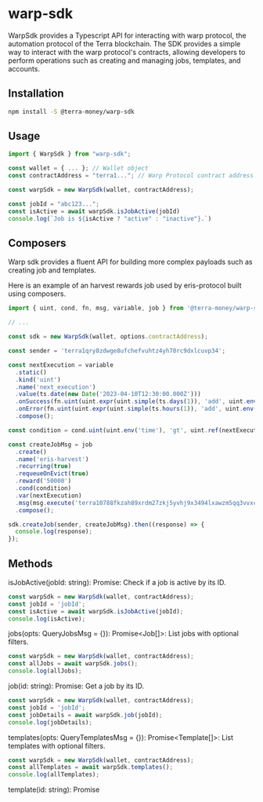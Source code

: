 # warp-sdk

WarpSdk provides a Typescript API for interacting with warp protocol, the automation protocol of the Terra blockchain. The SDK provides a simple way to interact with the warp protocol's contracts, allowing developers to perform operations such as creating and managing jobs, templates, and accounts.

## Installation

```bash
npm install -S @terra-money/warp-sdk
```


## Usage

```typescript
import { WarpSdk } from "warp-sdk";

const wallet = { ... }; // Wallet object
const contractAddress = "terra1..."; // Warp Protocol contract address

const warpSdk = new WarpSdk(wallet, contractAddress);

const jobId = "abc123...";
const isActive = await warpSdk.isJobActive(jobId)
console.log(`Job is ${isActive ? "active" : "inactive"}.`)
```

## Composers

Warp sdk provides a fluent API for building more complex payloads such as creating job and templates.

Here is an example of an harvest rewards job used by eris-protocol built using composers.
```typescript
import { uint, cond, fn, msg, variable, job } from '@terra-money/warp-sdk';

// ...

const sdk = new WarpSdk(wallet, options.contractAddress);

const sender = 'terra1qry8zdwge8ufchefvuhtz4yh70rc9dxlcuvp34';

const nextExecution = variable
  .static()
  .kind('uint')
  .name('next_execution')
  .value(ts.date(new Date('2023-04-10T12:30:00.000Z')))
  .onSuccess(fn.uint(uint.expr(uint.simple(ts.days(1)), 'add', uint.env('time'))))
  .onError(fn.uint(uint.expr(uint.simple(ts.hours(1)), 'add', uint.env('time'))))
  .compose();

const condition = cond.uint(uint.env('time'), 'gt', uint.ref(nextExecution));

const createJobMsg = job
  .create()
  .name('eris-harvest')
  .recurring(true)
  .requeueOnEvict(true)
  .reward('50000')
  .cond(condition)
  .var(nextExecution)
  .msg(msg.execute('terra10788fkzah89xrdm27zkj5yvhj9x3494lxawzm5qq3vvxcqz2yzaqyd3enk', { harvest: {} }))
  .compose();

sdk.createJob(sender, createJobMsg).then((response) => {
  console.log(response);
});
```

## Methods

isJobActive(jobId: string): Promise<boolean>: Check if a job is active by its ID.

```typescript
const warpSdk = new WarpSdk(wallet, contractAddress);
const jobId = 'jobId';
const isActive = await warpSdk.isJobActive(jobId);
console.log(isActive);
```

jobs(opts: QueryJobsMsg = {}): Promise<Job[]>: List jobs with optional filters.

```typescript
const warpSdk = new WarpSdk(wallet, contractAddress);
const allJobs = await warpSdk.jobs();
console.log(allJobs);
```

job(id: string): Promise<Job>: Get a job by its ID.

```typescript
const warpSdk = new WarpSdk(wallet, contractAddress);
const jobId = 'jobId';
const jobDetails = await warpSdk.job(jobId);
console.log(jobDetails);
```

templates(opts: QueryTemplatesMsg = {}): Promise<Template[]>: List templates with optional filters.

```typescript
const warpSdk = new WarpSdk(wallet, contractAddress);
const allTemplates = await warpSdk.templates();
console.log(allTemplates);
```

template(id: string): Promise<Template>: Get a template by its ID.

```typescript
const warpSdk = new WarpSdk(wallet, contractAddress);
const templateId = 'templateId';
const templateDetails = await warpSdk.template(templateId);
console.log(templateDetails);
```

simulateQuery(query: QueryRequestFor_String): Promise<object>: Simulate a query.

```typescript
const warpSdk = new WarpSdk(wallet, contractAddress);
const query = { ... };
const queryResult = await warpSdk.simulateQuery(query);
console.log(queryResult);
```

account(owner: string): Promise<Account>: Get an account by its owner.

```typescript
const warpSdk = new WarpSdk(wallet, contractAddress);
const accountId = 'accountId';
const accountDetails = await warpSdk.account(accountId);
console.log(accountDetails);
```

accounts(opts: QueryAccountsMsg): Promise<Account[]>: List accounts with optional filters.

```typescript
const warpSdk = new WarpSdk(wallet, contractAddress);
const allAccounts = await warpSdk.accounts();
console.log(allAccounts);
```

config(): Promise<Config>: Get the config of the Warp Protocol.

```typescript
const warpSdk = new WarpSdk(wallet, contractAddress);
const configInfo = await warpSdk.config();
console.log(configInfo);
```

createJob(sender: string, msg: CreateJobMsg): Promise<TxInfo>: Create a job.

```typescript
const warpSdk = new WarpSdk(wallet, contractAddress);

const cosmosMsg = {
  bank: {
    send: {
      amount: [{ denom: 'uluna', amount: '100000' }],
      to_address: 'receiver address',
    },
  },
};

const msg = {
  ....,
  msgs: [JSON.stringify(cosmosMsg)],
  reward: '1000000',
  condition: {
    and: [{
      expr: {
        string: {
          left: {
            value: 'val1',
          },
          op: 'eq',
          right: {
            value: 'val1',
          },
        },
      },
    }],
  },
};

const sender = 'sender address';
const job = await warpSdk.createJob(sender, msg);
console.log(job);
```

createJobSequence(sender: string, sequence: CreateJobMsg[]): Promise<TxInfo>: Create a sequence of jobs.

```typescript
const warpSdk = new WarpSdk(wallet, contractAddress);

const msg1 = {
  ...
  msgs: [...],
  reward: '1000000',
  condition: {
    and: [{
      expr: {
        string: {
          left: {
            value: 'val1',
          },
          op: 'eq',
          right: {
            value: 'val1',
          },
        },
      },
    }],
  }],
};

const msg2 = {
  ...,
  msgs: [...],
  reward: '1000000',
  condition: {
    and: [{
      expr: {
        string: {
          left: {
            value: 'val',
          },
          op: 'eq',
          right: {
            value: 'val2',
          },
        },
      },
    }],
  },
};

const sender = 'sender address';
const jobSequence = await warpSdk.createJobSequence(sender, [msg1, msg2]);
console.log(jobSequence);
```

deleteJob(sender: string, jobId: string): Promise<TxInfo>: Delete a job.

```typescript
const warpSdk = new WarpSdk(wallet, contractAddress);
const sender = 'sender address';

const jobId = 'abc123';
const response = await warpSdk.deleteJob(sender, jobId);
console.log(response);
```

updateJob(sender: string, msg: UpdateJobMsg): Promise<TxInfo>: Update a job.

```typescript
const warpSdk = new WarpSdk(wallet, contractAddress);
const sender = 'sender address';

const msg = { name: 'Updated Job Name', id: 'abc123' };
const response = await warpSdk.updateJob(sender, msg);
console.log(response);
```

executeJob(sender: string, jobId: string): Promise<TxInfo>: Execute a job.

```typescript
const warpSdk = new WarpSdk(wallet, contractAddress);
const sender = 'sender address';

const jobId = 'abc123';
const response = await warpSdk.executeJob(sender, jobId);
console.log(response);
```

evictJob(sender: string, jobId: string): Promise<TxInfo>: Evict a job.

```typescript
const warpSdk = new WarpSdk(wallet, contractAddress);
const sender = 'sender address';

const jobId = 'abc123';
const response = await warpSdk.evictJob(sender, jobId);
console.log(response);
```

submitTemplate(sender: string, msg: SubmitTemplateMsg): Promise<TxInfo>: Submit a template.

```typescript
const warpSdk = new WarpSdk(wallet, contractAddress);
const sender = 'sender address';

const msg = { name: 'Template 1', formatted_str: 'this is a template', vars: []};
const response = await sdk.submitTemplate(sender, msg);
console.log(response);
```

deleteTemplate(sender: string, templateId: string): Promise<TxInfo>: Delete a template.

```typescript
const warpSdk = new WarpSdk(wallet, contractAddress);
const sender = 'sender address';

const templateId = 'template_id';
const response = await sdk.deleteTemplate(sender, templateId);
console.log(response);
```

editTemplate(sender: string, msg: EditTemplateMsg): Promise<TxInfo>: Edit a template.

```typescript
const warpSdk = new WarpSdk(wallet, contractAddress);
const sender = 'sender address';

const msg = { name: 'Updated Template', id: 'template_id' };
const response = await warpSdk.editTemplate(sender, msg);
console.log(response);
```

createAccount(sender: string): Promise<TxInfo>

```typescript
const warpSdk = new WarpSdk(wallet, contractAddress);

const sender = 'sender address';
const account = await warpSdk.createAccount(sender);
console.log(account);
```